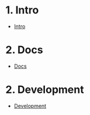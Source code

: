 # 1. Intro
- [Intro](./readme/intro.md)
# 2. Docs
- [Docs](./readme/docs.md)
# 2. Development
- [Development](./readme/development.md)